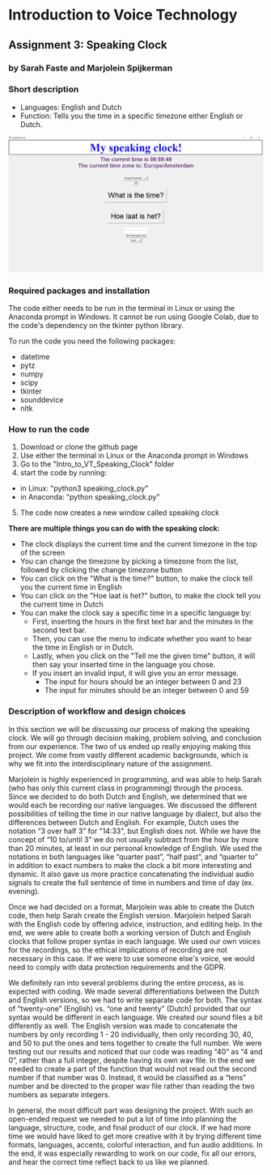 # Introduction to Voice Technology
## Assignment 3: Speaking Clock
### by Sarah Faste and Marjolein Spijkerman

### Short description
- Languages: English and Dutch
- Function: Tells you the time in a specific timezone either English or Dutch.

![speaking_clock.png](https://github.com/MarjoleinSpijkerman/Intro_to_VT_Speaking_Clock/blob/main/images/speaking_clock.png)

### Required packages and installation
The code either needs to be run in the terminal in Linux or using the Anaconda prompt in Windows. It cannot be run using Google Colab, due to the code's dependency on the tkinter python library. 

To run the code you need the following packages:
- datetime
- pytz
- numpy
- scipy
- tkinter
- sounddevice
- nltk 

### How to run the code
1. Download or clone the github page
2. Use either the terminal in Linux or the Anaconda prompt in Windows
3. Go to the "Intro_to_VT_Speaking_Clock" folder
4. start the code by running:
  - in Linux: "python3 speaking_clock.py"
  - in Anaconda: "python speaking_clock.py"
5. The code now creates a new window called speaking clock

**There are multiple things you can do with the speaking clock:**
- The clock displays the current time and the current timezone in the top of the screen
- You can change the timezone by picking a timezone from the list, followed by clicking the change timezone button
- You can click on the "What is the time?" button, to make the clock tell you the current time in English
- You can click on the "Hoe laat is het?" button, to make the clock tell you the current time in Dutch
- You can make the clock say a specific time in a specific language by:
    - First, inserting the hours in the first text bar and the minutes in the second text bar. 
    - Then, you can use the menu to indicate whether you want to hear the time in English or in Dutch. 
    - Lastly, when you click on the "Tell me the given time" button, it will then say your inserted time in the language you chose. 
    - If you insert an invalid input, it will give you an error message.
        - The input for hours should be an integer between 0 and 23
        - The input for minutes should be an integer between 0 and 59


### Description of workflow and design choices


  In this section we will be discussing our process of making the speaking clock. We will go through decision making, problem solving, and conclusion from our experience. The two of us ended up really enjoying making this project. We come from vastly different academic backgrounds, which is why we fit into the interdisciplinary nature of the assignment. 
  
  
  Marjolein is highly experienced in programming, and was able to help Sarah (who has only this current class in programming) through the process. Since we decided to do both Dutch and English, we determined that we would each be recording our native languages. We discussed the different possibilities of telling the time in our native language by dialect, but also the differences between Dutch and English. For example, Dutch uses the notation “3 over half 3” for "14:33", but English does not. While we have the concept of “10 to/until 3” we do not usually subtract from the hour by more than 20 minutes, at least in our personal knowledge of English. We used the notations in both languages like “quarter past”, “half past”, and “quarter to” in addition to exact numbers to make the clock a bit more interesting and dynamic. It also gave us more practice concatenating the individual audio signals to create the full sentence of time in numbers and time of day (ex. evening). 
  
  
  Once we had decided on a format, Marjolein was able to create the Dutch code, then help Sarah create the English version. Marjolein helped Sarah with the English code by offering advice, instruction, and editing help. In the end, we were able to create both a working version of Dutch and English clocks that follow proper syntax in each language. We used our own voices for the recordings, so the ethical implications of recording are not necessary in this case. If we were to use someone else's voice, we would need to comply with data protection requirements and the GDPR. 
  
  
  We definitely ran into several problems during the entire process, as is expected with coding. We made several differentiations between the Dutch and English versions, so we had to write separate code for both. The syntax of “twenty-one” (English) vs. “one and twenty” (Dutch) provided that our syntax would be different in each language. We created our sound files a bit differently as well. The English version was made to concatenate the numbers by only recording 1 - 20 individually, then only recording 30, 40, and 50 to put the ones and tens together to create the full number. We were testing out our results and noticed that our code was reading “40” as “4 and 0”, rather than a full integer, despite having its own wav file. In the end we needed to create a part of the function that would not read out the second number if that number was 0. Instead, it would be classified as a “tens” number and be directed to the proper wav file rather than reading the two numbers as separate integers. 
  
  
  In general, the most difficult part was designing the project. With such an open-ended request we needed to put a lot of time into planning the language, structure, code, and final product of our clock. If we had more time we would have liked to get more creative with it by trying different time formats, languages, accents, colorful interaction, and fun audio additions. In the end, it was especially rewarding to work on our code, fix all our errors, and hear the correct time reflect back to us like we planned. 



